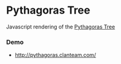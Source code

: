Pythagoras Tree
================

Javascript rendering of the <a href="http://en.wikipedia.org/wiki/Pythagoras_tree_(fractal)">Pythagoras Tree</a>


### Demo
* http://pythagoras.clanteam.com/